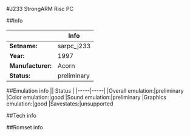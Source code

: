 #J233 StrongARM Risc PC

##Info

||Info|
|-----|-----|
|**Setname:**|sarpc_j233
|**Year:**|1997
|**Manufacturer:**|Acorn
|**Status:**|preliminary

##Emulation info
|| Status |
|-----|-----|
|Overall emulation:|preliminary
|Color emulation:|good
|Sound emulation:|preliminary
|Graphics emulation:|good
|Savestates:|unsupported

##Tech info

##Romset info

<!--- START OF EDITED COMMENT DO NOT TOUCH TEXT ABOVE-->

